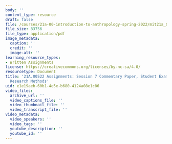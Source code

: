 ```yaml
---
body: ''
content_type: resource
draft: false
file: /courses/21a-00-introduction-to-anthropology-spring-2022/mit21a_00s22_sess7paper_ex1.pdf
file_size: 83756
file_type: application/pdf
image_metadata:
  caption: ''
  credit: ''
  image-alt: ''
learning_resource_types:
- Written Assignments
license: https://creativecommons.org/licenses/by-nc-sa/4.0/
resourcetype: Document
title: '21A.00S22 Assignments: Session 7 Commentary Paper, Student Example 1: Anthropological
  Research Methods'
uid: e1e19aeb-60b1-4e5e-b680-4124a08e1c86
video_files:
  archive_url: ''
  video_captions_file: ''
  video_thumbnail_file: ''
  video_transcript_file: ''
video_metadata:
  video_speakers: ''
  video_tags: ''
  youtube_description: ''
  youtube_id: ''
---
```


